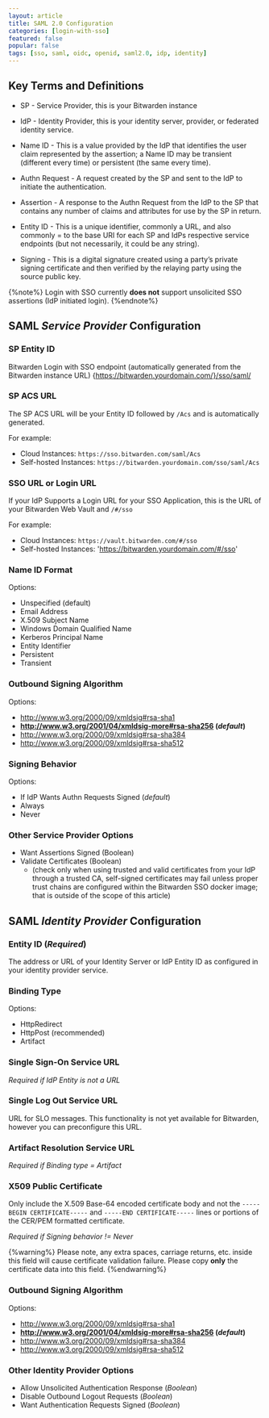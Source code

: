 ```yaml
---
layout: article
title: SAML 2.0 Configuration
categories: [login-with-sso]
featured: false
popular: false
tags: [sso, saml, oidc, openid, saml2.0, idp, identity]
---
```


## Key Terms and Definitions

- SP - Service Provider, this is your Bitwarden instance

- IdP - Identity Provider, this is your identity server, provider, or federated identity service.

- Name ID - This is a value provided by the IdP that identifies the user claim represented by the assertion; a Name ID may be transient (different every time) or persistent (the same every time).

- Authn Request - A request created by the SP and sent to the IdP to initiate the authentication.

- Assertion - A response to the Authn Request from the IdP to the SP that contains any number of claims and attributes for use by the SP in return.

- Entity ID - This is a unique identifier, commonly a URL, and also commonly = to the base URI for each SP and IdPs respective service endpoints (but not necessarily, it could be any string).

- Signing - This is a digital signature created using a party’s private signing certificate and then verified by the relaying party using the source public key.

{%note%}
Login with SSO currently **does not** support unsolicited SSO assertions (IdP initiated login).
{%endnote%}

## SAML *Service Provider* Configuration

### SP Entity ID

Bitwarden Login with SSO endpoint (automatically generated from the Bitwarden instance URL) {https://bitwarden.yourdomain.com/}/sso/saml/


### SP ACS URL

The SP ACS URL will be your Entity ID followed by `/Acs` and is automatically generated.

For example:  

- Cloud Instances: `https://sso.bitwarden.com/saml/Acs`
- Self-hosted Instances: `https://bitwarden.yourdomain.com/sso/saml/Acs`

### SSO URL or Login URL

If your IdP Supports a Login URL for your SSO Application, this is the URL of your Bitwarden Web Vault and `/#/sso`

For example:

- Cloud Instances: `https://vault.bitwarden.com/#/sso`
- Self-hosted Instances: 'https://bitwarden.yourdomain.com/#/sso'

### Name ID Format

Options:

- Unspecified (default)
- Email Address
- X.509 Subject Name
- Windows Domain Qualified Name
- Kerberos Principal Name
- Entity Identifier
- Persistent
- Transient

### Outbound Signing Algorithm

Options:
- <http://www.w3.org/2000/09/xmldsig#rsa-sha1>
- **<http://www.w3.org/2001/04/xmldsig-more#rsa-sha256> (*default*)**
- <http://www.w3.org/2000/09/xmldsig#rsa-sha384>
- <http://www.w3.org/2000/09/xmldsig#rsa-sha512>

### Signing Behavior

Options:
- If IdP Wants Authn Requests Signed (*default*)
- Always
- Never

### Other Service Provider Options

- Want Assertions Signed (Boolean)
- Validate Certificates (Boolean)
 	- (check only when using trusted and valid certificates from your IdP through a trusted CA, self-signed certificates may fail unless proper trust chains are configured within the Bitwarden SSO docker image; that is outside of the scope of this article)

## SAML *Identity Provider* Configuration

### Entity ID (*Required*)

The address or URL of your Identity Server or IdP Entity ID as configured in your identity provider service.

### Binding Type

Options:
- HttpRedirect
- HttpPost (recommended)
- Artifact

### Single Sign-On Service URL

*Required if IdP Entity is not a URL*

### Single Log Out Service URL

URL for SLO messages. This functionality is not yet available for Bitwarden, however you can preconfigure this URL.

### Artifact Resolution Service URL

*Required if Binding type = Artifact*

### X509 Public Certificate

Only include the X.509 Base-64 encoded certificate body and not the `-----BEGIN CERTIFICATE-----` and `-----END CERTIFICATE-----` lines or portions of the CER/PEM formatted certificate.

*Required if Signing behavior != Never*

{%warning%}
Please note, any extra spaces, carriage returns, etc. inside this field will cause certificate validation failure. Please copy **only** the certificate data into this field.
{%endwarning%}

### Outbound Signing Algorithm

Options:

- <http://www.w3.org/2000/09/xmldsig#rsa-sha1>
- **<http://www.w3.org/2001/04/xmldsig-more#rsa-sha256> (*default*)**
- <http://www.w3.org/2000/09/xmldsig#rsa-sha384>
- <http://www.w3.org/2000/09/xmldsig#rsa-sha512>

### Other Identity Provider Options

- Allow Unsolicited Authentication Response (*Boolean*)
- Disable Outbound Logout Requests (*Boolean*)
- Want Authentication Requests Signed (*Boolean*)
